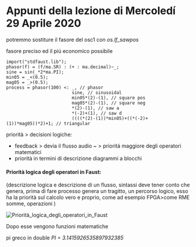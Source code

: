 # Appunti della lezione di Mercoledí 29 Aprile 2020

potremmo sostiture il fasore del osc1 con _os.lf_sawpos_

fasore preciso ed il piú economico possibile

```
import("stdfaust.lib");
phasor(f) = (f/ma.SR) : (+ : ma.decimal)~_;
sine = sin(_*2*ma.PI);
min05 = _<(0.5);
mag05 = _>(0.5);
process = phasor(100) <: _, // phasor
                         sine, // sinusoidal
                         min05*(2)-(1), // square pos
                         mag05*(2)-(1), // square neg
                         *(2)-(1), // saw a
                         *(-2)+(1), // saw d
                         ((((*(2)-(1))*min05)+((*(-2)+(1))*mag05))*2)+1; // triangular
```

priorità > decisioni logiche:

- feedback > devia il flusso audio _~_ > priorità maggiore degli operatori matematici
- priorità in termini di descrizione diagrammi a blocchi

#### Priorità logica degli operatori in Faust:
(descrizione logica e descrizione di un flusso, sintassi deve tener conto che genera, prima di fare processo genera un tragitto, un percorso logico, esso ha la priorità sul calcolo vero e proprio, come ad esempio FPGA>come RME somme, operazioni )

![Priorità_logica_degli_operatori_in_Faust](Priorità_logica_degli_operatori_in_Faust.png)

Dopo esse vengono funzioni matematiche

pi greco in double _PI = 3.1415926535897932385_
